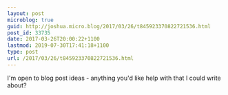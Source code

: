 ```yaml
---
layout: post
microblog: true
guid: http://joshua.micro.blog/2017/03/26/t845923370822721536.html
post_id: 33735
date: 2017-03-26T20:00:22+1100
lastmod: 2019-07-30T17:41:18+1100
type: post
url: /2017/03/26/t845923370822721536.html
---
```

I'm open to blog post ideas - anything you'd like help with that I could write about?

